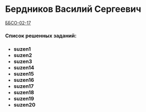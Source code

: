 <h1>Бердников Василий Сергеевич</h1>
<u>ББСО-02-17</u>
<h3>Список решенных заданий:<h3>
<ul>
<li>suzen1</li>
<li>suzen2</li>
<li>suzen3</li>
<li>suzen14</li>
<li>suzen15</li>
<li>suzen16</li>
<li>suzen17</li>
<li>suzen18</li>
<li>suzen19</li>
<li>suzen20</li>
